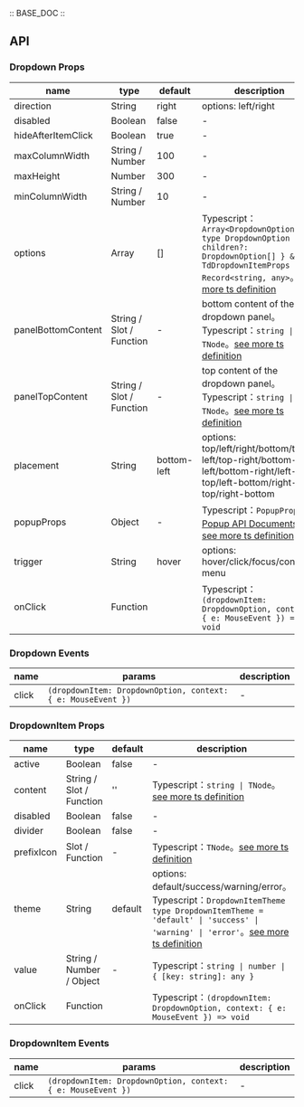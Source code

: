 :: BASE_DOC ::

## API
### Dropdown Props

name | type | default | description | required
-- | -- | -- | -- | --
direction | String | right | options: left/right | N
disabled | Boolean | false | \- | N
hideAfterItemClick | Boolean | true | \- | N
maxColumnWidth | String / Number | 100 | \- | N
maxHeight | Number | 300 | \- | N
minColumnWidth | String / Number | 10 | \- | N
options | Array | [] | Typescript：`Array<DropdownOption>` `type DropdownOption = { children?: DropdownOption[] } & TdDropdownItemProps & Record<string, any>`。[see more ts definition](https://github.com/Tencent/tdesign-vue-next/tree/develop/src/dropdown/type.ts) | N
panelBottomContent | String / Slot / Function | - | bottom content of the dropdown panel。Typescript：`string \| TNode`。[see more ts definition](https://github.com/Tencent/tdesign-vue-next/blob/develop/src/common.ts) | N
panelTopContent | String / Slot / Function | - | top content of the dropdown panel。Typescript：`string \| TNode`。[see more ts definition](https://github.com/Tencent/tdesign-vue-next/blob/develop/src/common.ts) | N
placement | String | bottom-left | options: top/left/right/bottom/top-left/top-right/bottom-left/bottom-right/left-top/left-bottom/right-top/right-bottom | N
popupProps | Object | - | Typescript：`PopupProps`，[Popup API Documents](./popup?tab=api)。[see more ts definition](https://github.com/Tencent/tdesign-vue-next/tree/develop/src/dropdown/type.ts) | N
trigger | String | hover | options: hover/click/focus/context-menu | N
onClick | Function |  | Typescript：`(dropdownItem: DropdownOption, context: { e: MouseEvent }) => void`<br/> | N

### Dropdown Events

name | params | description
-- | -- | --
click | `(dropdownItem: DropdownOption, context: { e: MouseEvent })` | \-

### DropdownItem Props

name | type | default | description | required
-- | -- | -- | -- | --
active | Boolean | false | \- | N
content | String / Slot / Function | '' | Typescript：`string \| TNode`。[see more ts definition](https://github.com/Tencent/tdesign-vue-next/blob/develop/src/common.ts) | N
disabled | Boolean | false | \- | N
divider | Boolean | false | \- | N
prefixIcon | Slot / Function | - | Typescript：`TNode`。[see more ts definition](https://github.com/Tencent/tdesign-vue-next/blob/develop/src/common.ts) | N
theme | String | default | options: default/success/warning/error。Typescript：`DropdownItemTheme` `type DropdownItemTheme = 'default' \| 'success' \| 'warning' \| 'error'`。[see more ts definition](https://github.com/Tencent/tdesign-vue-next/tree/develop/src/dropdown-menu/type.ts) | N
value | String / Number / Object | - | Typescript：`string \| number \| { [key: string]: any }` | N
onClick | Function |  | Typescript：`(dropdownItem: DropdownOption, context: { e: MouseEvent }) => void`<br/> | N

### DropdownItem Events

name | params | description
-- | -- | --
click | `(dropdownItem: DropdownOption, context: { e: MouseEvent })` | \-
